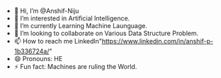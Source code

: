 - 👋 Hi, I’m @Anshif-Niju
- 👀 I’m interested in Artificial Intelligence.
- 🌱 I’m currently Learning Machine Launguage.
- 💞️ I’m looking to collaborate on Various Data Structure Problem.
- 📫 How to reach me Linkedln"https://www.linkedin.com/in/anshif-p-1b336724a/"
- 😄 Pronouns: HE
- ⚡ Fun fact: Machines are ruling the World.
